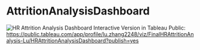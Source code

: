 # AttritionAnalysisDashboard
![HR Attrition Analysis Dashboard](https://user-images.githubusercontent.com/120230351/226464892-413a401b-77f1-474c-80f1-5c200a0e666b.png)
Interactive Version in Tableau Public:
https://public.tableau.com/app/profile/lu.zhang2248/viz/FinalHRAttritionAnalysis-Lu/HRAttritionAnalysisDashboard?publish=yes
